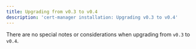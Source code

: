 ```yaml
---
title: Upgrading from v0.3 to v0.4
description: 'cert-manager installation: Upgrading v0.3 to v0.4'
---
```


There are no special notes or considerations when upgrading from `v0.3` to `v0.4`.